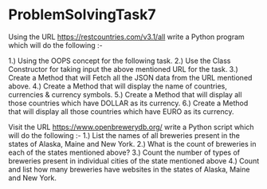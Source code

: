 # ProblemSolvingTask7

Using the URL https://restcountries.com/v3.1/all write a Python program which will do the
following :-

1.) Using the OOPS concept for the following task.
2.) Use the Class Constructor for taking input the above mentioned URL for the task.
3.) Create a Method that will Fetch all the JSON data from the URL mentioned above.
4.) Create a Method that will display the name of countries, currencies & currency symbols.
5.) Create a Method that will display all those countries which have DOLLAR as its currency.
6.) Create a Method that will display all those countries which have EURO as its currency.

Visit the URL https://www.openbrewerydb.org/ write a Python script which will do the following :-
1.) List the names of all breweries present in the states of Alaska, Maine and New York.
2.) What is the count of breweries in each of the states mentioned above?
3.) Count the number of types of breweries present in individual cities of the state
mentioned above
4.) Count and list how many breweries have websites in the states of Alaska, Maine and
New York.
